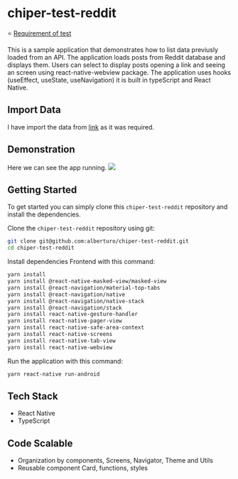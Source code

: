 # chiper-test-reddit



:star: [Requirement of test](https://github.com/chiper-inc/React-Native-Coding-Challenge)

This is a sample application that demonstrates how to list data previusly loaded from an API. The application loads posts from Reddit database and displays them. Users can select to display posts opening a link and seeing an screen using react-native-webview package. The application uses hooks (useEffect, useState, useNavigation) it is built in typeScript and React Native.



## Import Data
I have import the data from [link](https://api.reddit.com/r/pics/hot.json) as it was required.


## Demonstration


Here we can see the app running.
![](https://github.com/alberturo/chiper-test-reddit/blob/main/ezgif.com-gif-maker.gif?raw=true)


## Getting Started
To get started  you can simply clone this `chiper-test-reddit` repository and install the dependencies.

Clone the `chiper-test-reddit` repository using git:

```bash
git clone git@github.com:alberturo/chiper-test-reddit.git
cd chiper-test-reddit
```

Install dependencies Frontend with this command:
```bash
yarn install
yarn install @react-native-masked-view/masked-view
yarn install @react-navigation/material-top-tabs
yarn install @react-navigation/native
yarn install @react-navigation/native-stack
yarn install @react-navigation/stack
yarn install react-native-gesture-handler
yarn install react-native-pager-view
yarn install react-native-safe-area-context
yarn install react-native-screens
yarn install react-native-tab-view
yarn install react-native-webview

```


Run the application with this command:
```bash
yarn react-native run-android

```

## Tech Stack
* React Native
* TypeScript

## Code Scalable
* Organization by components, Screens, Navigator, Theme and Utils
* Reusable component Card, functions, styles
